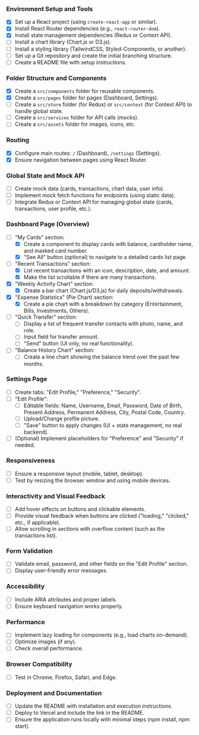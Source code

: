 ### Environment Setup and Tools

- [x] Set up a React project (using `create-react-app` or similar).
- [x] Install React Router dependencies (e.g., `react-router-dom`).
- [x] Install state management dependencies (Redux or Context API).
- [ ] Install a chart library (Chart.js or D3.js).
- [ ] Install a styling library (TailwindCSS, Styled-Components, or another).
- [ ] Set up a Git repository and create the initial branching structure.
- [ ] Create a README file with setup instructions.

### Folder Structure and Components

- [x] Create a `src/components` folder for reusable components.
- [x] Create a `src/pages` folder for pages (Dashboard, Settings).
- [ ] Create a `src/store` folder (for Redux) or `src/context` (for Context API) to handle global state.
- [ ] Create a `src/services` folder for API calls (mocks).
- [ ] Create a `src/assets` folder for images, icons, etc.

### Routing

- [x] Configure main routes: `/` (Dashboard), `/settings` (Settings).
- [x] Ensure navigation between pages using React Router.

### Global State and Mock API

- [ ] Create mock data (cards, transactions, chart data, user info).
- [ ] Implement mock fetch functions for endpoints (using static data).
- [ ] Integrate Redux or Context API for managing global state (cards, transactions, user profile, etc.).

### Dashboard Page (Overview)

- [ ] "My Cards" section:
  - [x] Create a component to display cards with balance, cardholder name, and masked card number.
  - [x] "See All" button (optional) to navigate to a detailed cards list page.
- [ ] "Recent Transactions" section:
  - [x] List recent transactions with an icon, description, date, and amount.
  - [x] Make the list scrollable if there are many transactions.
- [x] "Weekly Activity Chart" section:
  - [x] Create a bar chart (Chart.js/D3.js) for daily deposits/withdrawals.
- [x] "Expense Statistics" (Pie Chart) section:
  - [x] Create a pie chart with a breakdown by category (Entertainment, Bills, Investments, Others).
- [ ] "Quick Transfer" section:
  - [ ] Display a list of frequent transfer contacts with photo, name, and role.
  - [ ] Input field for transfer amount.
  - [ ] "Send" button (UI only, no real functionality).
- [ ] "Balance History Chart" section:
  - [ ] Create a line chart showing the balance trend over the past few months.

### Settings Page

- [ ] Create tabs: "Edit Profile," "Preference," "Security".
- [ ] "Edit Profile":
  - [ ] Editable fields: Name, Username, Email, Password, Date of Birth, Present Address, Permanent Address, City, Postal Code, Country.
  - [ ] Upload/Change profile picture.
  - [ ] "Save" button to apply changes (UI + state management, no real backend).
- [ ] (Optional) Implement placeholders for "Preference" and "Security" if needed.

### Responsiveness

- [ ] Ensure a responsive layout (mobile, tablet, desktop).
- [ ] Test by resizing the browser window and using mobile devices.

### Interactivity and Visual Feedback

- [ ] Add hover effects on buttons and clickable elements.
- [ ] Provide visual feedback when buttons are clicked ("loading," "clicked," etc., if applicable).
- [ ] Allow scrolling in sections with overflow content (such as the transactions list).

### Form Validation

- [ ] Validate email, password, and other fields on the "Edit Profile" section.
- [ ] Display user-friendly error messages.

### Accessibility

- [ ] Include ARIA attributes and proper labels.
- [ ] Ensure keyboard navigation works properly.

### Performance

- [ ] Implement lazy loading for components (e.g., load charts on-demand).
- [ ] Optimize images (if any).
- [ ] Check overall performance.

### Browser Compatibility

- [ ] Test in Chrome, Firefox, Safari, and Edge.

### Deployment and Documentation

- [ ] Update the README with installation and execution instructions.
- [ ] Deploy to Vercel and include the link in the README.
- [ ] Ensure the application runs locally with minimal steps (npm install, npm start).
